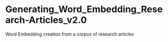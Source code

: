 # Generating_Word_Embedding_Research-Articles_v2.0
Word Embedding creation from a corpus of research articles

